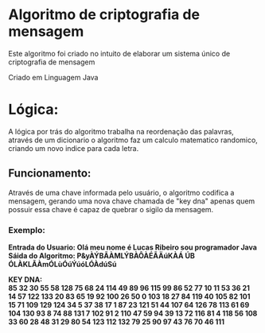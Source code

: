 # Algoritmo de criptografia de mensagem

Este algoritmo foi criado no intuito de elaborar um sistema único de criptografia de mensagem

Criado em Linguagem Java

<h1>Lógica: </h1>
A lógica por trás do algoritmo trabalha na reordenação das palavras, através de um dicionario
o algoritmo faz um calculo matematico randomico, criando um novo indice para cada letra.

<h2>Funcionamento: </h2>
Através de uma chave informada pelo usuário, o algoritmo codifica a mensagem, gerando uma nova chave chamada de "key dna" apenas quem possuir essa chave é capaz de quebrar o sigilo da mensagem.

<h3>Exemplo: </h3>

<b>Entrada do Usuario: Olá meu nome é Lucas Ribeiro sou programador Java</b><br>
<b>Sáida do Algoritmo: P&yÀÝBÃÀMLÝBÀÔÀÉÃÄúKÀÁ ÚB ÓLÀKLÃÀmÓLùÓúÝúóLÓÀdúSú<b><br>

 <b>KEY DNA:</b> <br>
85 32 30 55 58 128 75 68 24 114 49 89 96 115 99 86 52 77 10 11
53 36 21 14 57 122 133 20 83 65 19 92 100 26 50 0 103 18 27 84
119 40 105 82 101 15 71 109 129 124 34 5 37 38 17 1 87 23 121 51
44 107 64 126 78 113 61 69 104 130 93 8 74 88 131 7 102 91 2 110
47 59 94 39 13 72 116 81 4 118 56 108 33 60 28 48 31 29 80 54
123 112 132 79 25 90 97 43 76 70 46 111 
